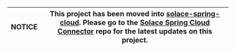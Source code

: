 | NOTICE | This project has been moved into [solace-spring-cloud](https://github.com/SolaceProducts/solace-spring-cloud). Please go to the [Solace Spring Cloud Connector](https://github.com/SolaceProducts/solace-spring-cloud/tree/master/solace-spring-cloud-connector) repo for the latest updates on this project. |
| --- | --- |

